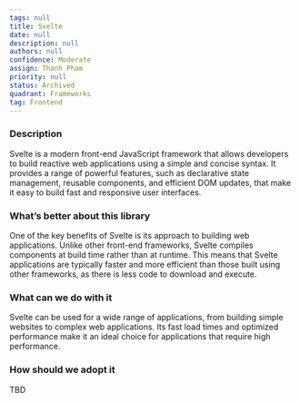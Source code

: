 ```yaml
---
tags: null
title: Svelte
date: null
description: null
authors: null
confidence: Moderate
assign: Thanh Pham
priority: null
status: Archived
quadrant: Frameworks
tag: Frontend
---
```


<!-- table_of_contents b5b27abc-1254-4e0c-b3a1-e35942966a58 -->

### Description
Svelte is a modern front-end JavaScript framework that allows developers to build reactive web applications using a simple and concise syntax. It provides a range of powerful features, such as declarative state management, reusable components, and efficient DOM updates, that make it easy to build fast and responsive user interfaces.

### What’s better about this library
One of the key benefits of Svelte is its approach to building web applications. Unlike other front-end frameworks, Svelte compiles components at build time rather than at runtime. This means that Svelte applications are typically faster and more efficient than those built using other frameworks, as there is less code to download and execute.

### What can we do with it
Svelte can be used for a wide range of applications, from building simple websites to complex web applications. Its fast load times and optimized performance make it an ideal choice for applications that require high performance.

### How should we adopt it
TBD

<!-- child_database 38ebbb5a-3b98-4eb7-bad4-ff125282b956 -->

